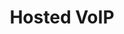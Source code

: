 ---
  title: Hosted VoIP
  menu:
    main:
      weight: 1
      name: Hosted VoIP
      parent: Telefonie
      pre: Je eigen centrale in de cloud. Geen gedoe met verouderde hardware.
      post: fa-cloud
---
